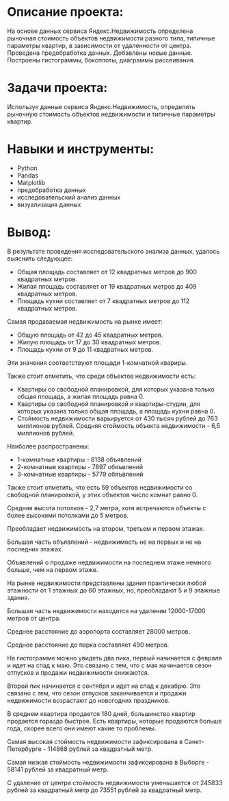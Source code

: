 # Описание проекта: #
На основе данных сервиса Яндекс.Недвижимость определена рыночная стоимость объектов недвижимости разного типа, типичные параметры квартир, в зависимости от удаленности от центра. Проведена предобработка данных. Добавлены новые данные. Построены гистограммы, боксплоты, диаграммы рассеивания.

# Задачи проекта: #
Используя данные сервиса Яндекс.Недвижимость, определить рыночную стоимость объектов недвижимости и типичные параметры квартир.

# Навыки и инструменты: #
* Python
* Pandas
* Matplotlib
* предобработка данных
* исследовательский анализ данных
* визуализация данных

# Вывод: #
В результате проведения исследовательского анализа данных, удалось выяснить следующее:
* Общая площадь составляет от 12 квадратных метров до 900 квадратных метров.
* Жилая площадь составляет от 19 квадратных метров до 409 квадратных метров.
* Площадь кухни составляет от 7 квадратных метров до 112 квадратных метров.
  
Самая продаваемая недвижимость на рынке имеет:
* Общую площадь от 42 до 45 квадратных метров.
* Жилую площадь от 17 до 30 квадратных метров.
* Площадь кухни от 9 до 11 квадратных метров.
  
Эти значения соответствуют площади 1-комнатной квариры.

Также стоит отметить, что среди объектов недвижимости есть:
* Квартиры со свободной планировкой, для которых указана только общая площадь, а жилая площадь равна 0.
* Квартиры со свободной планировкой и квартиры-студии, для которых указана только общая площадь, а площадь кухни равна 0.
* Стоймость недвижимости варьируется от 430 тысяч рублей до 763 миллионов рублей. Средняя стоймость объекта недвижимости - 6,5 миллионов рублей.

Наиболее распространены:
* 1-комнатные квартиры - 8138 объявлений
* 2-комнатные квартиры - 7897 обяъвлений
* 3-комнатные квартиры - 5779 обяъвлений

Также стоит отметить, что есть 59 объектов недвижимости со свободной планировкой, у этих объектов число комнат равно 0.

Средняя высота потолков - 2,7 метра, хотя встречаются объекты с более высокими потолками до 5 метров.

Преобладает недвижимость на втором, третьем и первом этажах.

Большая часть объявлений - недвижимость не на первых и не на последних этажах.

Объявлений о продаже недвижимости на последнем этаже немного больше, чем на первом этаже.

На рынке недвижимости представлены здания практически любой этажности от 1 этажных до 60 этажных, но, преобладают 5 и 9 этажные здания.

Большая часть недвижимости находится на удалении 12000-17000 метров от центра.

Среднее расстояние до аэропорта составляет 28000 метров.

Среднее расстояние до парка составляет 490 метров.

На гистограмме можно увидеть два пика, первый начинается с февраля и идет на спад к маю. Это связано с тем, что с мая начинается сезон отпусков и продажи недвижимости снижаются.

Второй пик начинается с сентября и идет на спад к декабрю. Это связано с тем, что сезон отпусков заканчивается и продажи недвижимости возрастают до новогодних праздников.

В среднем квартира продается 180 дней, большинство квартир продается гораздо быстрее. Есть квартиры, которые продаются больше года, скорее всего они имеют какие то проблемы.

Самая высокая стоймость недвижимости зафиксирована в Санкт-Петербурге - 114868 рублей за квадратный метр.

Самая низкая стоймость недвижимости зафиксирована в Выборге - 58141 рублей за квадратный метр.

С удаление от центра стоймость недвижимости уменьшается от 245833 рублей за квадратный метр до 73551 рублей за квадратный метр.

